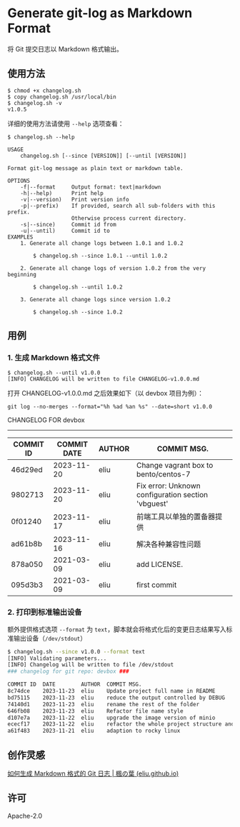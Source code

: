 # Generate git-log as Markdown Format
将 Git 提交日志以 Markdown 格式输出。

## 使用方法

```shell
$ chmod +x changelog.sh
$ copy changelog.sh /usr/local/bin
$ changelog.sh -v
v1.0.5
```

详细的使用方法请使用 `--help` 选项查看：

```shell
$ changelog.sh --help

USAGE
    changelog.sh [--since [VERSION]] [--until [VERSION]]

Format git-log message as plain text or markdown table.

OPTIONS
    -f|--format     Output format: text|markdown
    -h|--help)      Print help
    -v|--version)   Print version info
    -p|--prefix)    If provided, search all sub-folders with this prefix.
                    Otherwise process current directory.
    -s|--since)     Commit id from
    -u|--until)     Commit id to
EXAMPLES
    1. Generate all change logs between 1.0.1 and 1.0.2

        $ changelog.sh --since 1.0.1 --until 1.0.2

    2. Generate all change logs of version 1.0.2 from the very beginning

        $ changelog.sh --until 1.0.2

    3. Generate all change logs since version 1.0.2

        $ changelog.sh --since 1.0.2

```

## 用例

### 1. 生成 Markdown 格式文件

```shell
$ changelog.sh --until v1.0.0
[INFO] CHANGELOG will be written to file CHANGELOG-v1.0.0.md
```

打开 CHANGELOG-v1.0.0.md 之后效果如下（以 devbox 项目为例）：

`git log --no-merges --format="%h %ad %an %s" --date=short v1.0.0`

CHANGELOG FOR devbox

-----------------------

| COMMIT ID | COMMIT DATE | AUTHOR | COMMIT MSG.                                        |
| --------- | ----------- | ------ | -------------------------------------------------- |
| 46d29ed   | 2023-11-20  | eliu   | Change vagrant box to bento/centos-7               |
| 9802713   | 2023-11-20  | eliu   | Fix error: Unknown configuration section 'vbguest' |
| 0f01240   | 2023-11-17  | eliu   | 前端工具以单独的置备器提供                         |
| ad61b8b   | 2023-11-16  | eliu   | 解决各种兼容性问题                                 |
| 878a050   | 2021-03-09  | eliu   | add LICENSE.                                       |
| 095d3b3   | 2021-03-09  | eliu   | first commit                                       |

### 2. 打印到标准输出设备

额外提供格式选项  `--format` 为 `text`，脚本就会将格式化后的变更日志结果写入标准输出设备（`/dev/stdout`）

```bash
$ changelog.sh --since v1.0.0 --format text
[INFO] Validating parameters...
[INFO] Changelog will be written to file /dev/stdout
### changelog for git repo: devbox ###

COMMIT ID  DATE        AUTHOR  COMMIT MSG.
8c74dce    2023-11-23  eliu    Update project full name in README
bd75115    2023-11-23  eliu    reduce the output controlled by DEBUG
74140d1    2023-11-23  eliu    rename the rest of the folder
646fb08    2023-11-23  eliu    Refactor file name style
d107e7a    2023-11-22  eliu    upgrade the image version of minio
ececf17    2023-11-22  eliu    refactor the whole project structure and other optimizations
a61f483    2023-11-21  eliu    adaption to rocky linux
```

## 创作灵感

[如何生成 Markdown 格式的 Git 日志 | 楓の葉 (eliu.github.io)](https://eliu.github.io/2020/12/30/git-log-to-markdown/)



## 许可

Apache-2.0
